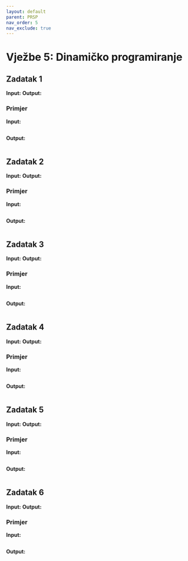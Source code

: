 ```yaml
---
layout: default
parent: PRSP
nav_order: 5
nav_exclude: true
---
```



# Vježbe 5: Dinamičko programiranje

## Zadatak 1
**Input:**
**Output:**
### Primjer
**Input:**
```
```
**Output:**
```
```

## Zadatak 2
**Input:**
**Output:**
### Primjer
**Input:**
```
```
**Output:**
```
```

## Zadatak 3
**Input:**
**Output:**
### Primjer
**Input:**
```
```
**Output:**
```
```

## Zadatak 4
**Input:**
**Output:**
### Primjer
**Input:**
```
```
**Output:**
```
```

## Zadatak 5
**Input:**
**Output:**
### Primjer
**Input:**
```
```
**Output:**
```
```

## Zadatak 6
**Input:**
**Output:**
### Primjer
**Input:**
```
```
**Output:**
```
```